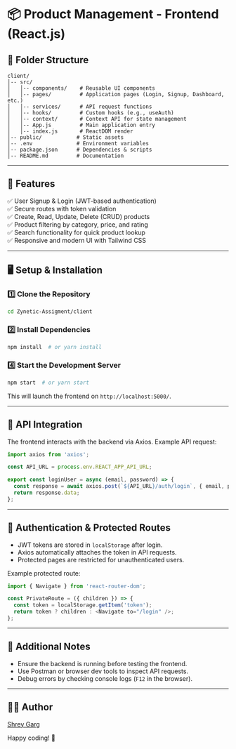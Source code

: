 # 📦 Product Management - Frontend (React.js)

## 📂 Folder Structure
```
client/
│-- src/
│   │-- components/    # Reusable UI components
│   │-- pages/         # Application pages (Login, Signup, Dashboard, etc.)
│   │-- services/      # API request functions
│   │-- hooks/         # Custom hooks (e.g., useAuth)
│   │-- context/       # Context API for state management
│   │-- App.js         # Main application entry
│   │-- index.js       # ReactDOM render
│-- public/           # Static assets
│-- .env              # Environment variables
│-- package.json      # Dependencies & scripts
│-- README.md         # Documentation
```

---

## 📌 Features
✅ User Signup & Login (JWT-based authentication)  
✅ Secure routes with token validation  
✅ Create, Read, Update, Delete (CRUD) products  
✅ Product filtering by category, price, and rating  
✅ Search functionality for quick product lookup  
✅ Responsive and modern UI with Tailwind CSS  

---

## 🖥️ Setup & Installation
### 1️⃣ Clone the Repository
```bash
cd Zynetic-Assigment/client
```

### 2️⃣ Install Dependencies
```bash
npm install  # or yarn install
```
### 4️⃣ Start the Development Server
```bash
npm start  # or yarn start
```

This will launch the frontend on `http://localhost:5000/`.

---

## 📡 API Integration
The frontend interacts with the backend via Axios. Example API request:
```js
import axios from 'axios';

const API_URL = process.env.REACT_APP_API_URL;

export const loginUser = async (email, password) => {
  const response = await axios.post(`${API_URL}/auth/login`, { email, password });
  return response.data;
};
```

---

## 🔐 Authentication & Protected Routes
- JWT tokens are stored in `localStorage` after login.
- Axios automatically attaches the token in API requests.
- Protected pages are restricted for unauthenticated users.

Example protected route:
```js
import { Navigate } from 'react-router-dom';

const PrivateRoute = ({ children }) => {
  const token = localStorage.getItem('token');
  return token ? children : <Navigate to="/login" />;
};
```

---

## 📌 Additional Notes
- Ensure the backend is running before testing the frontend.
- Use Postman or browser dev tools to inspect API requests.
- Debug errors by checking console logs (`F12` in the browser).

---

## 👨‍💻 Author
[Shrey Garg](https://github.com/ShreyGrg03)

Happy coding! 🚀

